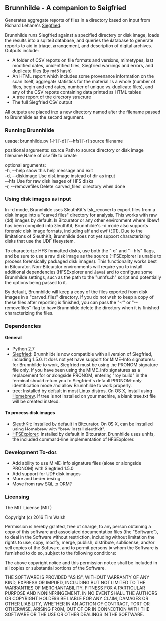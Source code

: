 ## Brunnhilde - A companion to Seigfried  

Generates aggregate reports of files in a directory based on input from Richard Lehane's [Siegfried](http://www.itforarchivists.com/siegfried).  

Brunnhilde runs Siegfried against a specified directory or disk image, loads the results into a sqlite3 database, and queries the database to generate reports to aid in triage, arrangement, and description of digital archives. Outputs include:  

* A folder of CSV reports on file formats and versions, mimetypes, last modified dates, unidentified files, Siegfried warnings and errors, and duplicate files (by md5 hash)  
* An HTML report which includes some provenance information on the scan itself, aggregate statistics for the material as a whole (number of files, begin and end dates, number of unique vs. duplicate files), and any of the CSV reports containing data printed as HTML tables
* A tree report of the directory structure  
* The full Siegfried CSV output  

All outputs are placed into a new directory named after the filename passed to Brunnhilde as the second argument.  

### Running Brunnhilde  

usage: brunnhilde.py [-h] [-d] [--hfs] [-r] source filename  

positional arguments:
  source             Path to source directory or disk image  
  filename           Name of csv file to create  

optional arguments:  
  -h, --help         show this help message and exit  
  -d, --diskimage    Use disk image instead of dir as input  
  --hfs              Use for raw disk images of HFS disks  
  -r, --removefiles  Delete 'carved_files' directory when done  

### Using disk images as input  

In -d mode, Brunnhilde uses SleuthKit's tsk_recover to export files from a disk image into a "carved files" directory for analysis. This works with raw (dd) images by default. In Bitcurator or any other environment where libewf has been compiled into SleuthKit, Brunnhilde's -d mode also supports forensic disk image formats, including aff and ewf (E01). Due to the limitations of SleuthKit, Brunnhilde does not yet support characterizing disks that use the UDF filesystem.  

To characterize HFS formatted disks, use both the "-d" and "--hfs" flags, and be sure to use a raw disk image as the source (HFSExplorer is unable to process forensically packaged disk images). This functionality works best in Bitcurator. Non-Bitcurator environments will require you to install additional dependencies (HFSExplorer and Java) and to configure some Brunnhilde settings, such as the path to the "unhfs.sh" script and potentially the options being passed to it.  

By default, Brunnhilde will keep a copy of the files exported from disk images in a "carved_files" directory. If you do not wish to keep a copy of these files after reporting is finished, you can pass the "-r" or "--removefiles" flag to have Brunnhilde delete the directory when it is finished characterizing the files.  

### Dependencies  

#### General  
* Python 2.7
* [Siegfried](http://www.itforarchivists.com/siegfried): Brunnhilde is now compatible with all version of Siegfried, including 1.5.0. It does not yet have support for MIME-Info signatures: for Brunnhilde to work, Siegfried must be using the PRONOM signature file only. If you have been using the MIME_Info signatures as a replacement for or alongside PRONOM, entering "roy build" in the terminal should return you to Siegfried's default PRONOM-only identification mode and allow Brunnhilde to work properly.  
* tree: Installed by default in most Linux distros. On OS X, install using [Homebrew](http://brewformulas.org/tree). If tree is not installed on your machine, a blank tree.txt file will be created instead.  

#### To process disk images  
* [SleuthKit](http://www.sleuthkit.org/): Installed by default in Bitcurator. On OS X, can be installed using Homebrew with "brew install sleuthkit".
* [HFSExplorer](http://www.catacombae.org/hfsexplorer/): Installed by default in Bitcurator. Brunnhilde uses unhfs, the included command-line implementation of HFSExplorer.  

### Development To-dos

* Add ability to use MIME-Info signature files (alone or alongside PRONOM) with Siegfried 1.5.0  
* Add support for UDF disk images  
* More and better testing  
* Move from raw SQL to ORM?  

### Licensing  

The MIT License (MIT)  

Copyright (c) 2016 Tim Walsh  

Permission is hereby granted, free of charge, to any person obtaining a copy of this software and associated documentation files (the "Software"), to deal in the Software without restriction, including without limitation the rights to use, copy, modify, merge, publish, distribute, sublicense, and/or sell copies of the Software, and to permit persons to whom the Software is furnished to do so, subject to the following conditions:  

The above copyright notice and this permission notice shall be included in all copies or substantial portions of the Software.  

THE SOFTWARE IS PROVIDED "AS IS", WITHOUT WARRANTY OF ANY KIND, EXPRESS OR IMPLIED, INCLUDING BUT NOT LIMITED TO THE WARRANTIES OF MERCHANTABILITY, FITNESS FOR A PARTICULAR PURPOSE AND NONINFRINGEMENT. IN NO EVENT SHALL THE AUTHORS OR COPYRIGHT HOLDERS BE LIABLE FOR ANY CLAIM, DAMAGES OR OTHER LIABILITY, WHETHER IN AN ACTION OF CONTRACT, TORT OR OTHERWISE, ARISING FROM, OUT OF OR IN CONNECTION WITH THE SOFTWARE OR THE USE OR OTHER DEALINGS IN THE SOFTWARE.  
